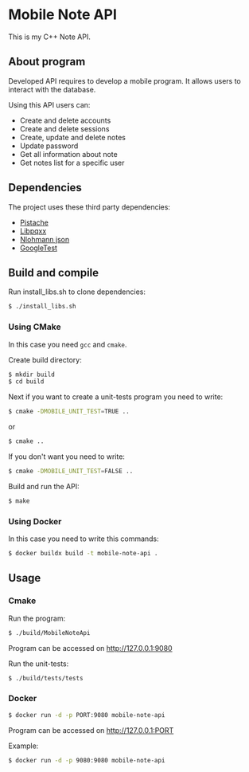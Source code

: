 # Mobile Note API

This is my C++ Note API.

## About program

Developed API requires to develop a mobile program. It allows users to interact with the database.

Using this API users can:

* Create and delete accounts
* Create and delete sessions
* Create, update and delete notes
* Update password
* Get all information about note
* Get notes list for a specific user

## Dependencies

The project uses these third party dependencies:

- [Pistache](https://github.com/pistacheio/pistache)
- [Libpqxx](https://github.com/jtv/libpqxx)
- [Nlohmann json](https://github.com/nlohmann/json)
- [GoogleTest](https://github.com/google/googletest)

## Build and compile

Run install_libs.sh to clone dependencies:

```sh
$ ./install_libs.sh
```

### Using CMake

In this case you need `gcc` and `cmake`.

Create build directory:

```sh
$ mkdir build
$ cd build
```
Next if you want to create a unit-tests program you need to write:

```sh
$ cmake -DMOBILE_UNIT_TEST=TRUE ..
```

or

```sh
$ cmake ..
```

If you don't want you need to write:

```sh
$ cmake -DMOBILE_UNIT_TEST=FALSE ..
```

Build and run the API:

```sh
$ make
```

### Using Docker

In this case you need to write this commands:

```sh
$ docker buildx build -t mobile-note-api .
```

## Usage

### Cmake

Run the program:

```sh
$ ./build/MobileNoteApi
```

Program can be accessed on http://127.0.0.1:9080

Run the unit-tests:

```sh
$ ./build/tests/tests
```

### Docker

```sh
$ docker run -d -p PORT:9080 mobile-note-api
```

Program can be accessed on http://127.0.0.1:PORT

Example:

```sh
$ docker run -d -p 9080:9080 mobile-note-api
```